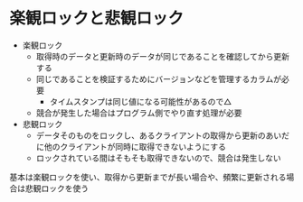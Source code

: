 # 楽観ロックと悲観ロック

- 楽観ロック
    - 取得時のデータと更新時のデータが同じであることを確認してから更新する
    - 同じであることを検証するためにバージョンなどを管理するカラムが必要
        - タイムスタンプは同じ値になる可能性があるので△
    - 競合が発生した場合はプログラム側でやり直す処理が必要
- 悲観ロック
    - データそのものをロックし、あるクライアントの取得から更新のあいだに他のクライアントが同時に取得できないようにする
    - ロックされている間はそもそも取得できないので、競合は発生しない

基本は楽観ロックを使い、取得から更新までが長い場合や、頻繁に更新される場合は悲観ロックを使う
